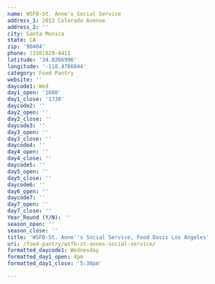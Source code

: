 ```yaml
---
name: WSFB-St. Anne's Social Service
address_1: 2013 Colorado Avenue
address_2: ''
city: Santa Monica
state: CA
zip: '90404'
phone: (310)829-4411
latitude: '34.0266996'
longitude: '-118.4766044'
category: Food Pantry
website: ''
daycode1: Wed
day1_open: '1600'
day1_close: '1730'
daycode2: ''
day2_open: ''
day2_close: ''
daycode3: ''
day3_open: ''
day3_close: ''
daycode4: ''
day4_open: ''
day4_close: ''
daycode5: ''
day5_open: ''
day5_close: ''
daycode6: ''
day6_open: ''
daycode7: ''
day7_open: ''
day7_close: ''
Year_Round (Y/N): ''
season_open: ''
season_close: ''
title: 'WSFB-St. Anne''s Social Service, Food Oasis Los Angeles'
uri: /food-pantry/wsfb-st-annes-social-service/
formatted_daycode1: Wednesday
formatted_day1_open: 4pm
formatted_day1_close: '5:30pm'

---
```

